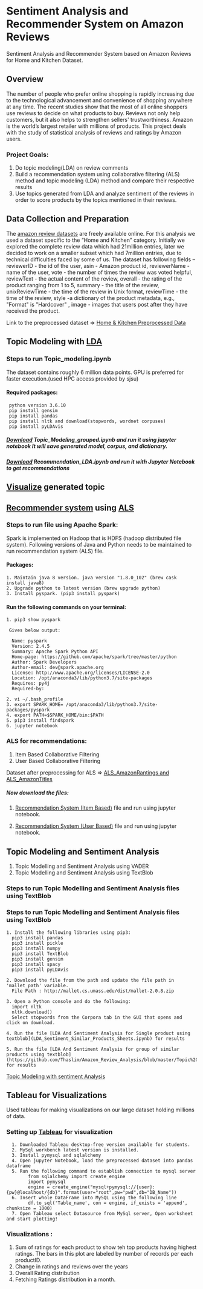 # Sentiment Analysis and Recommender System on Amazon Reviews

Sentiment Analysis and Recommender System based on Amazon Reviews for Home and Kitchen Dataset.

## Overview
The number of people who prefer online shopping is rapidly increasing due to the technological advancement and convenience of shopping anywhere at any time. The recent studies show that the most of all online shoppers use reviews to decide on what products to buy. Reviews not only help customers, but it also helps to strengthen sellers' trustworthiness. Amazon is the world’s largest retailer with millions of products. This project deals with the study of statistical analysis of reviews and ratings by Amazon users.

   ### Project Goals:
   1. Do topic modeling(LDA) on review comments
   2. Build a recommendation system using collaborative filtering (ALS) method and topic modeling (LDA) method and compare their respective results
   3. Use topics generated from LDA and analyze sentiment of the reviews in order to score products by the topics mentioned in their reviews.

## Data Collection and Preparation

The [amazon review datasets](https://nijianmo.github.io/amazon/index.html) are freely available online. For this analysis we used a dataset specific to the “Home and Kitchen” category. Initially we explored the complete review data which had 21million entries, later we decided to work on a smaller subset which had 7million entries, due to technical difficulties faced by some of us.
The dataset has following fields – reviewerID - the id of the user, asin - Amazon product id, reviewerName - name of the user, vote - the number of times the review was voted helpful, reviewText - the actual content of the review, overall - the rating of the product ranging from 1 to 5, summary - the title of the review, unixReviewTime - the time of the review in Unix format, reviewTime - the time of the review, style -a dictionary of the product metadata, e.g., "Format" is "Hardcover" , image - images that users post after they have received the product.

Link to the preprocessed dataset => [Home & Kitchen Preprocessed Data](https://drive.google.com/drive/folders/1YIFgIOtMTuOEHUJEJfFV_mLE8lwz8unC?usp=sharing)

## Topic Modeling with [LDA](https://en.wikipedia.org/wiki/Latent_Dirichlet_allocation)

### Steps to run Topic_modeling.ipynb
The dataset contains roughly 6 million data points. GPU is preferred for faster execution.(used HPC access provided by sjsu)
#### Required packages:
     python version 3.6.10
     pip install gensim
     pip install pandas
     pip install nltk and download(stopwords, wordnet corpuses)
     pip install pyLDAvis
##### [Download](https://github.com/Thaslim/Amazon_Review_Analysis/blob/master/LDA%20-%20Recommender/Topic_Modeling_grouped.ipynb) Topic_Modeling_grouped.ipynb and run it using jupyter notebook It will save generated model, corpus, and dictionary.
##### [Download](https://github.com/Thaslim/Amazon_Review_Analysis/blob/master/LDA%20-%20Recommender/Recommendation_LDA.ipynb) Recommendation_LDA.ipynb and run it with Jupyter Notebook to get recommendations
## [Visualize](https://thaslim.github.io/Amazon_Review_Analysis/)  generated topic

## [Recommender system](https://en.wikipedia.org/wiki/Recommender_system) using [ALS](https://spark.apache.org/docs/latest/mllib-collaborative-filtering.html)

### Steps to run file using Apache Spark:
Spark is implemented on Hadoop that is HDFS (hadoop distributed file system). Following versions of Java and Python needs to  be maintained to run recommendation system (ALS) file.
#### Packages:
    1. Maintain java 8 version. java version "1.8.0_102" (brew cask install java8)
    2. Upgrade python to latest version (brew upgrade python)
    3. Install pyspark. (pip3 install pyspark)
   
#### Run the following commands on your terminal:
    1. pip3 show pyspark
   
     Gives below output:

      Name: pyspark
      Version: 2.4.5
      Summary: Apache Spark Python API
      Home-page: https://github.com/apache/spark/tree/master/python
      Author: Spark Developers
      Author-email: dev@spark.apache.org
      License: http://www.apache.org/licenses/LICENSE-2.0
      Location: /opt/anaconda3/lib/python3.7/site-packages
      Requires: py4j
      Required-by: 

    2. vi ~/.bash_profile
    3. export SPARK_HOME= /opt/anaconda3/lib/python3.7/site-packages/pyspark
    4. export PATH=$SPARK_HOME/bin:$PATH
    5. pip3 install findspark
    6. jupyter notebook

### ALS for recommendations:
   1. Item Based Collaborative Filtering
   2. User Based Collaborative Filtering

Dataset after preprocessing for ALS => [ALS_AmazonRantings and ALS_AmazonTitles](https://drive.google.com/drive/folders/1YIFgIOtMTuOEHUJEJfFV_mLE8lwz8unC?usp=sharing)

##### Now download the files:

   1. [Recommendation System (Item Based)](https://github.com/Thaslim/Amazon_Review_Analysis/blob/master/ALS%20Recommendation%20System/Step3_ALS%20Collaborative%20Filtering%20(User%20Based).ipynb) file and run using jupyter notebook.

   2. [Recommendation System (User Based)](https://github.com/Thaslim/Amazon_Review_Analysis/blob/master/ALS%20Recommendation%20System/Step4_ALS%20Collaborative%20Filtering%20(Item%20Based).ipynb) file and run using jupyter notebook.

## Topic Modeling and Sentiment Analysis
1. Topic Modelling and Sentiment Analysis using VADER
2. Topic Modelling and Sentiment Analysis using TextBlob

### Steps to run Topic Modelling and Sentiment Analysis files using TextBlob

### Steps to run Topic Modelling and Sentiment Analysis files using TextBlob
    1. Install the following libraries using pip3: 
      pip3 install pandas
      pip3 install pickle
      pip3 install numpy
      pip3 install TextBlob
      pip3 install gensim
      pip3 install spacy
      pip3 install pyLDAvis

    2. Download the file from the path and update the file path in 'mallet_path' variable. 
      File Path : http://mallet.cs.umass.edu/dist/mallet-2.0.8.zip

    3. Open a Python console and do the following: 
      import nltk
      nltk.download()
      Select stopwords from the Corpora tab in the GUI that opens and click on download. 

    4. Run the file [LDA And Sentiment Analysis for Single product using textblob](LDA_Sentiment_Similar_Products_Sheets.ipynb) for results
   
    5. Run the file [LDA And Sentiment Analysis for group of similar products using textblob](https://github.com/Thaslim/Amazon_Review_Analysis/blob/master/Topic%20Modelling%20and%20Sentiment%20Analysis/Sentiment%20Analysis%20TextBlob/LDA_Sentiment_Single_Product_B00FLYWNYQ_Cooker.ipynb) for results
  


[Topic Modeling with sentiment Analysis](https://github.com/Thaslim/Amazon_Review_Analysis/blob/master/Sentiment%20Analysis/Amazon_Reviews_Topic_Modeling.ipynb) 

## Tableau for Visualizations
Used tableau for making visualizations on our large dataset holding millions of data.

### Setting up [Tableau](https://www.tableau.com/academic/students/) for visualization
      1. Downloaded Tableau desktop-free version available for students.
      2. MySql workbench latest version is installed. 
      3. Install pymysql and sqlalchemy
      4. Open jupyter Notebook, load the preprocessed dataset into pandas dataframe
      5. Run the following command to establish connection to mysql server
            from sqlalchemy import create_engine
            import pymysql
            engine = create_engine("mysql+pymysql://{user}:{pw}@localhost/{db}".format(user="root",pw="pwd",db="DB_Name"))
      6. Insert whole DataFrame into MySQL using the following line
            df.to_sql('Table_name', con = engine, if_exists = 'append', chunksize = 1000)
      7. Open Tableau select Datasource from MySql server, Open worksheet and start plotting!
 
### Visualizations : 
1. Sum of ratings for each product to show teh top products having highest ratings. The bars in this plot are labeled by number of records per each productID.
2. Change in ratings and reviews over the years
3. Overall Rating distribution
4. Fetching Ratings distribution in a month.

